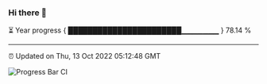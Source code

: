 ### Hi there 👋

⏳ Year progress { ███████████████████████▁▁▁▁▁▁▁ } 78.14 %

---

⏰ Updated on Thu, 13 Oct 2022 05:12:48 GMT

![Progress Bar CI](https://github.com/liununu/liununu/workflows/Progress%20Bar%20CI/badge.svg)
